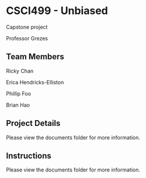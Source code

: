 # CSCI499 - Unbiased

Capstone project

Professor Grezes


## Team Members

Ricky Chan

Erica Hendricks-Elliston

Phillip Foo

Brian Hao

## Project Details

Please view the documents folder for more information.

## Instructions 

Please view the documents folder for more information.
